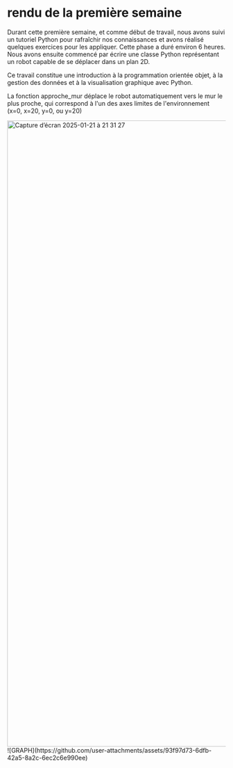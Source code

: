 # rendu de la première semaine
Durant cette première semaine, et comme début de travail, nous avons suivi un tutoriel Python pour rafraîchir nos connaissances et avons réalisé quelques exercices pour les appliquer. Cette phase a duré environ 6 heures. Nous avons ensuite commencé par écrire une classe Python représentant un robot capable de se déplacer dans un plan 2D.

Ce travail constitue une introduction à la programmation orientée objet, à la gestion des données et à la visualisation graphique avec Python.

La fonction approche_mur déplace le robot automatiquement vers le mur le plus proche, qui correspond à l'un des axes limites de l'environnement (x=0, x=20, y=0, ou y=20)


<img width="1440" alt="Capture d’écran 2025-01-21 à 21 31 27" src="https://github.com/user-attachments/assets/9d5df5d1-e931-4933-87b6-c638e95e8e05" />
![GRAPH](https://github.com/user-attachments/assets/93f97d73-6dfb-42a5-8a2c-6ec2c6e990ee)


